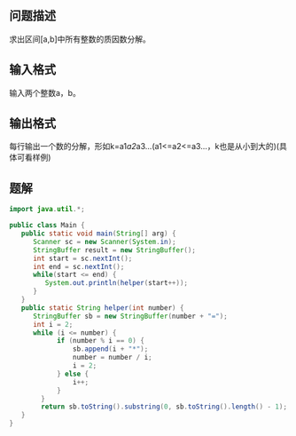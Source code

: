 ## 问题描述
求出区间[a,b]中所有整数的质因数分解。  
## 输入格式
输入两个整数a，b。
## 输出格式
每行输出一个数的分解，形如k=a1*a2*a3...(a1<=a2<=a3...，k也是从小到大的)(具体可看样例)
## 题解 
```java
import java.util.*;

public class Main {
   public static void main(String[] arg) {
      Scanner sc = new Scanner(System.in);
      StringBuffer result = new StringBuffer();
      int start = sc.nextInt();
      int end = sc.nextInt();
      while(start <= end) {
         System.out.println(helper(start++));
      }
   }
   public static String helper(int number) {
      StringBuffer sb = new StringBuffer(number + "=");
      int i = 2;
      while (i <= number) {
			if (number % i == 0) {
				sb.append(i + "*");
				number = number / i;
				i = 2;
			} else {
				i++;
			}
		}
		return sb.toString().substring(0, sb.toString().length() - 1);
   }
}
```